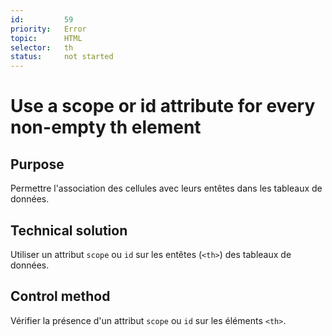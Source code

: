 ```yaml
---
id:         59
priority:   Error
topic:      HTML
selector:   th
status:     not started
---
```


# Use a scope or id attribute for every non-empty th element

## Purpose

Permettre l'association des cellules avec leurs entêtes dans les tableaux de données.

## Technical solution

Utiliser un attribut `scope` ou `id` sur les entêtes (`<th>`) des tableaux de données.

## Control method

Vérifier la présence d'un attribut `scope` ou `id` sur les éléments `<th>`.
